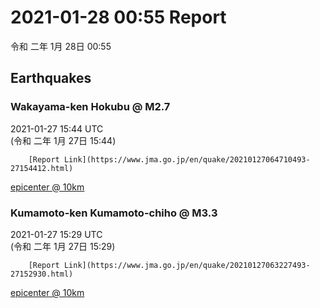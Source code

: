 # 2021-01-28 00:55 Report
令和 二年 1月 28日 00:55

## Earthquakes
### Wakayama-ken Hokubu @ M2.7
2021-01-27 15:44 UTC  
        (令和 二年 1月 27日 15:44)
  
        [Report Link](https://www.jma.go.jp/en/quake/20210127064710493-27154412.html)  
[epicenter @ 10km](https://www.google.com/maps/place/34°18'00%22+135°24'00%22/@34.3,135.4,17z/data=!3m1!4b1!4m5!3m4!1s0x0:0x0!8m2!3d34.3!4d135.4)
### Kumamoto-ken Kumamoto-chiho @ M3.3
2021-01-27 15:29 UTC  
        (令和 二年 1月 27日 15:29)
  
        [Report Link](https://www.jma.go.jp/en/quake/20210127063227493-27152930.html)  
[epicenter @ 10km](https://www.google.com/maps/place/32°36'00%22+130°42'00%22/@32.6,130.7,17z/data=!3m1!4b1!4m5!3m4!1s0x0:0x0!8m2!3d32.6!4d130.7)